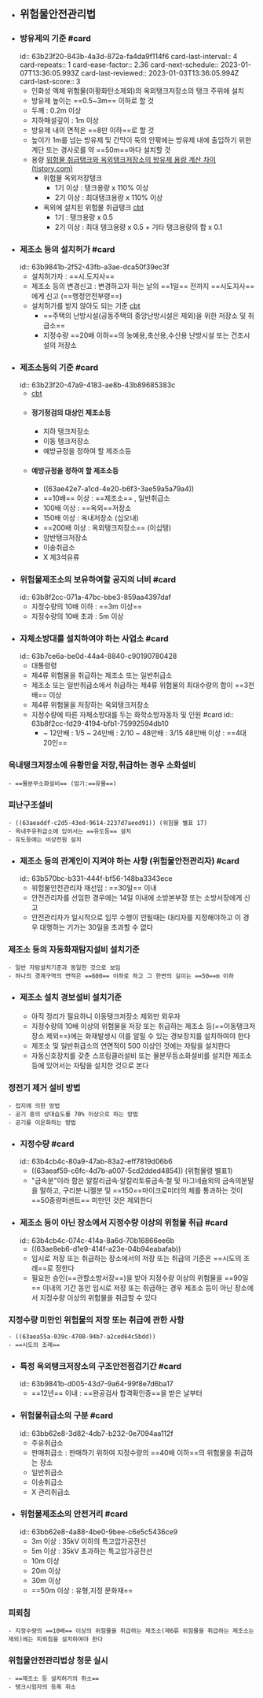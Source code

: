 - ## 위험물안전관리법
- ### 방유제의 기준 #card
  id:: 63b23f20-843b-4a3d-872a-fa4da9f114f6
  card-last-interval:: 4
  card-repeats:: 1
  card-ease-factor:: 2.36
  card-next-schedule:: 2023-01-07T13:36:05.993Z
  card-last-reviewed:: 2023-01-03T13:36:05.994Z
  card-last-score:: 3
	- 인화성 액체 위험물(이황화탄소제외)의 옥외탱크저장소의 탱크 주위에 설치
	- 방유제 높이는 ==0.5~3m== 이하로 할 것
	- 두께 : 0.2m 이상
	- 지하매설깊이 : 1m 이상
	- 방유제 내의 면적은 ==8만 이하==로 할 것
	- 높이가 1m를 넘는 방유제 및 간막이 둑의 안팎에는 방유제 내에 출입하기 위한 계단 또는 경사로를 약 ==50m==마다 설치할 것
	- 용량 [위험물 취급탱크와 옥외탱크저장소의 방유제 용량 계산 차이 (tistory.com)](https://rlqns2966.tistory.com/255)
		- 위험물 옥외저장탱크
			- 1기 이상 : 탱크용량 x 110% 이상
			- 2기 이상 : 최대탱크용량 x 110% 이상
		- 옥외에 설치된 위험물 취급탱크 [cbt](https://hellocbt.com/index.php?mid=exam&exam_srl=9678)
			- 1기 : 탱크용량 x 0.5
			- 2기 이상 : 최대 탱크용량 x 0.5 + 기타 탱크용량의 합 x 0.1
- ### 제조소 등의 설치허가 #card
  id:: 63b9841b-2f52-43fb-a3ae-dca50f39ec3f
	- 설치허가자 : ==시.도지사==
	- 제조소 등의 변경신고 : 변경하고자 하는 날의 ==1일== 전까지 ==시도지사==에게 신고 (==행정안전부령==)
	- 설치허가를 받지 않아도 되는 기준 [cbt](https://hellocbt.com/index.php?mid=exam&exam_srl=11602)
		- ==주택의 난방시설(공동주택의 중앙난방시설은 제외)을 위한 저장소 및 취급소==
		- 지정수량 ==20배 이하==의 농예용,축산용,수산용 난방시설 또는 건조시설의 저장소
- ###  제조소등의 기준 #card
  id:: 63b23f20-47a9-4183-ae8b-43b89685383c
	- [cbt](https://hellocbt.com/index.php?mid=exam&exam_srl=80823)
	- #### 정기정검의 대상인 제조소등
		- 지하 탱크저장소
		- 이동 탱크저장소
		- 예방규정을 정하여 할 제조소등
	- #### 예방규정을 정하여 할 제조소등
		- ((63ae42e7-a1cd-4e20-b6f3-3ae59a5a79a4))
		- ==10배== 이상 : ==제조소== , 일반취급소
		- 100배 이상 : ==옥외==저장소
		- 150배 이상 : 옥내저장소 (십오내)
		- ==200배 이상 : 옥외탱크저장소== (이십탱)
		- 암반탱크저장소
		- 이송취급소
		- X 제3석유류
- ### 위험물제조소의 보유하여할 공지의 너비 #card
  id:: 63b8f2cc-071a-47bc-bbe3-859aa4397daf
	- 지정수량의 10배 이하 : ==3m 이상==
	- 지정수량의 10배 초과 : 5m 이상
- ### 자체소방대를 설치하여야 하는 사업소 #card
  id:: 63b7ce6a-be0d-44a4-8840-c90190780428
	- 대통령령
	- 제4류 위험물을 취급하는 제조소 또는 일반취급소
	- 제조소 또는 일반취급소에서 취급하는 제4류 위험물의 최대수량의 합이 ==3천배== 이상
	- 제4류 위험물을 저장하는 옥외탱크저장소
	- 지정수량에 따른 자체소방대를 두는 화학소방자동차 및 인원 #card
	  id:: 63b8f2cc-fd29-4194-bfb1-75992594db10
		- ~ 12만배 : 1/5
		  ~ 24만배 : 2/10
		  ~ 48만배 : 3/15
		  48만배 이상 : ==4대 20인==
### 옥내탱크저장소에 유황만을 저장,취급하는 경우 소화설비
	- ==물분무소화설비== (암기:==유물==)
### 피난구조설비
	- ((63aeaddf-c2d5-43ed-9614-2237d7aeed91)) (위험물 별표 17)
	- 옥내주유취급소에 있어서는 ==유도등== 설치
	- 유도등에는 비상전원 설치
- ### 제조소 등의 관계인이 지켜야 하는 사항 (위험물안전관리자) #card
  id:: 63b570bc-b331-444f-bf56-148ba3343ece
	- 위험물안전관리자 재선임 : ==30일== 이내
	- 안전관리자를 선임한 경우에는 14일 이내에 소방본부장 또는 소방서장에게 신고
	- 안전관리자가 일시적으로 임무 수행이 안될때는 대리자를 지정해야하고 이 경우 대행하는 기가는 30일을 초과할 수 없다
### 제조소 등의 자동화재탐지설비 설치기준
	- 일반 자탐설치기준과 동일한 것으로 보임
	- 하나의 경계구역의 면적은 ==600== 이하로 하고 그 한변의 길이는 ==50==m 이하
- ### 제조소 설치 경보설비 설치기준
	- 아직 정리가 필요하니 이동탱크저장소 제외만 외우자
	- 지정수량의 10배 이상의 위험물을 저장 또는 취급하는 제조소 등(==이동탱크저장소 제외==)에는 화재발생시 이를 알릴 수 있는 경보장치를 설치하여야 한다
	- 제조소 및 일반취급소의 연면적이 500 이상인 것에는 자탐을 설치한다
	- 자동신호장치를 갖춘 스프링클러설비 또는 물분무등소화설비를 설치한 제조소 등에 있어서는 자탐을 설치한 것으로 본다
### 정전기 제거 설비 방법
	- 접지에 의한 방법
	- 공기 중의 상대습도를 70% 이상으로 하는 방법
	- 공기를 이온화하는 방법
- ### 지정수량 #card
  id:: 63b4cb4c-80a9-47ab-83a2-eff7819d06b6
	- ((63aeaf59-c6fc-4d7b-a007-5cd2dded4854)) (위험물령 별표1)
	- "금속분"이라 함은 알칼리금속·알칼리토류금속·철 및 마그네슘외의 금속의분말을 말하고, 구리분·니켈분 및 ==150==마이크로미터의 체를 통과하는 것이 ==50중량퍼센트== 미만인 것은 제외한다
- ### 제조소 등이 아닌 장소에서 지정수량 이상의 위험물 취급 #card
  id:: 63b4cb4c-074c-414a-8a6d-70b16866ee6b
	- ((63ae8eb6-d1e9-414f-a23e-04b94eabafab))
	- 임시로 저장 또는 취급하는 장소에서의 저장 또는 취급의 기준은 ==시도의 조례==로 정한다
	- 필요한 승인(==관할소방서장==)을 받아 지정수량 이상의 위험물을 ==90일== 이내의 기간 동안 임시로 저장 또는 취급하는 경우 제조소 등이 아닌 장소에서 지정수량 이상의 위험물을 취급할 수 있다
### 지정수량 미만인 위험물의 저장 또는 취급에 관한 사항
	- ((63aea55a-039c-4708-94b7-a2ced64c5bdd))
	- ==시도의 조례==
- ### 특정 옥외탱크저장소의 구조안전점검기간 #card
  id:: 63b9841b-d005-43d7-9a64-99f8e7d6ba17
	- ==12년== 이내 : ==완공검사 합격확인증==을 받은 날부터
- ### 위험물취급소의 구분 #card
  id:: 63bb62e8-3d82-4db7-b232-0e7094aa112f
	- 주유취급소
	- 판매취급소 : 판매하기 위하여 지정수량의 ==40배 이하==의 위험물을 취급하는 장소
	- 일반취급소
	- 이송취급소
	- X 관리취급소
- ### 위험물제조소의 안전거리 #card
  id:: 63bb62e8-4a88-4be0-9bee-c6e5c5436ce9
	- 3m 이상  : 35kV 이하의 특고압가공전선
	- 5m 이상  : 35kV 초과하는 특고압가공전선
	- 10m 이상
	- 20m 이상
	- 30m 이상
	- ==50m 이상 : 유형,지정 문화재==
### 피뢰침
	- 지정수량의 ==10배== 이상의 위험물을 취급하는 제조소(제6류 위험물을 취급하는 제조소는 제외)에는 피뢰침을 설치하여야 한다
### 위험물안전관리법상 청문 실시
	- ==제조소 등 설치허가의 취소==
	- 탱크시험자의 등록 취소